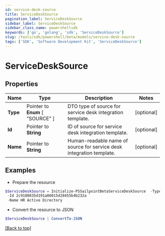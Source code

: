 ```yaml
---
id: service-desk-source
title: ServiceDeskSource
pagination_label: ServiceDeskSource
sidebar_label: ServiceDeskSource
sidebar_class_name: powershellsdk
keywords: ['go', 'golang', 'sdk', 'ServiceDeskSource'] 
slug: /tools/sdk/powershell/beta/models/service-desk-source
tags: ['SDK', 'Software Development Kit', 'ServiceDeskSource']
---
```



# ServiceDeskSource

## Properties

Name | Type | Description | Notes
------------ | ------------- | ------------- | -------------
**Type** |  Pointer to  **Enum** [  "SOURCE" ] | DTO type of source for service desk integration template. | [optional] 
**Id** |  Pointer to **String** | ID of source for service desk integration template. | [optional] 
**Name** |  Pointer to **String** | Human-readable name of source for service desk integration template. | [optional] 

## Examples

- Prepare the resource
```powershell
$ServiceDeskSource = Initialize-PSSailpointBetaServiceDeskSource  -Type SOURCE `
 -Id 2c9180835d191a86015d28455b4b232a `
 -Name HR Active Directory
```

- Convert the resource to JSON
```powershell
$ServiceDeskSource | ConvertTo-JSON
```


[[Back to top]](#) 

